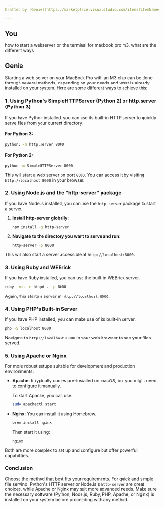 ```yaml
---
Crafted by [Genie](https://marketplace.visualstudio.com/items?itemName=genieai.chatgpt-vscode)

---
```


## You

how to start a webserver on the terminal for macbook pro m3, what are the different ways

## Genie

Starting a web server on your MacBook Pro with an M3 chip can be done through several methods, depending on your needs and what is already installed on your system. Here are some different ways to achieve this:

### 1. Using Python's SimpleHTTPServer (Python 2) or http.server (Python 3)
If you have Python installed, you can use its built-in HTTP server to quickly serve files from your current directory.

#### For Python 3:
```bash
python3 -m http.server 8000
```

#### For Python 2:
```bash
python -m SimpleHTTPServer 8000
```

This will start a web server on port `8000`. You can access it by visiting `http://localhost:8000` in your browser.

### 2. Using Node.js and the "http-server" package

If you have Node.js installed, you can use the `http-server` package to start a server.

1. **Install http-server globally**:
   ```bash
   npm install -g http-server
   ```

2. **Navigate to the directory you want to serve and run**:
   ```bash
   http-server -p 8000
   ```

This will also start a server accessible at `http://localhost:8000`.

### 3. Using Ruby and WEBrick

If you have Ruby installed, you can use the built-in WEBrick server.

```bash
ruby -run -e httpd . -p 8000
```

Again, this starts a server at `http://localhost:8000`.

### 4. Using PHP's Built-in Server

If you have PHP installed, you can make use of its built-in server.

```bash
php -S localhost:8000
```

Navigate to `http://localhost:8000` in your web browser to see your files served.

### 5. Using Apache or Nginx

For more robust setups suitable for development and production environments:

- **Apache**: It typically comes pre-installed on macOS, but you might need to configure it manually.
  
  To start Apache, you can use:
  ```bash
  sudo apachectl start
  ```

- **Nginx**: You can install it using Homebrew.

  ```bash
  brew install nginx
  ```

  Then start it using:
  ```bash
  nginx
  ```

Both are more complex to set up and configure but offer powerful capabilities.

### Conclusion

Choose the method that best fits your requirements. For quick and simple file serving, Python's HTTP server or Node.js's `http-server` are great choices, while Apache or Nginx may suit more advanced needs. Make sure the necessary software (Python, Node.js, Ruby, PHP, Apache, or Nginx) is installed on your system before proceeding with any method.